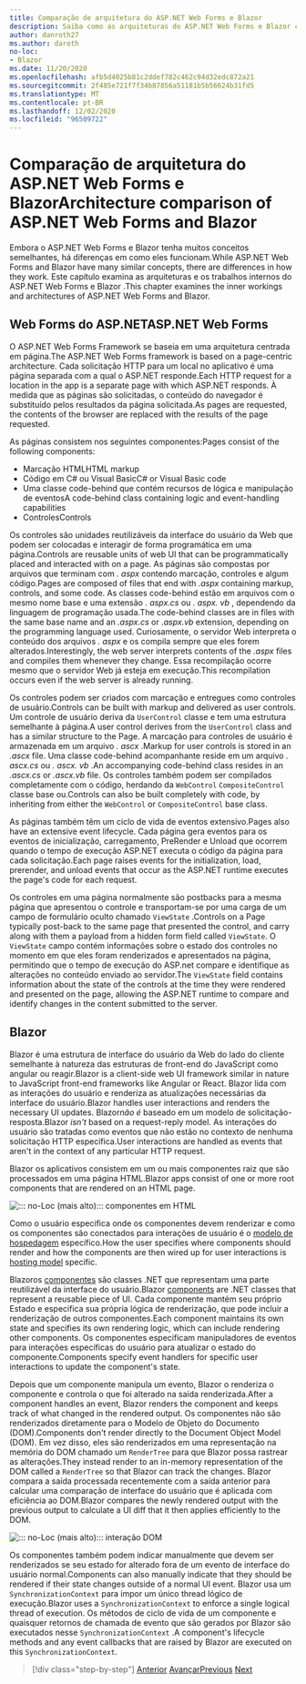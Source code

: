 ```yaml
---
title: Comparação de arquitetura do ASP.NET Web Forms e Blazor
description: Saiba como as arquiteturas do ASP.NET Web Forms e Blazor comparar.
author: danroth27
ms.author: daroth
no-loc:
- Blazor
ms.date: 11/20/2020
ms.openlocfilehash: afb5d4025b81c2ddef782c462c94d32edc872a21
ms.sourcegitcommit: 2f485e721f7f34b87856a51181b5b56624b31fd5
ms.translationtype: MT
ms.contentlocale: pt-BR
ms.lasthandoff: 12/02/2020
ms.locfileid: "96509722"
---
```

# <a name="architecture-comparison-of-aspnet-web-forms-and-no-locblazor"></a><span data-ttu-id="2bde1-103">Comparação de arquitetura do ASP.NET Web Forms e Blazor</span><span class="sxs-lookup"><span data-stu-id="2bde1-103">Architecture comparison of ASP.NET Web Forms and Blazor</span></span>

<span data-ttu-id="2bde1-104">Embora o ASP.NET Web Forms e Blazor tenha muitos conceitos semelhantes, há diferenças em como eles funcionam.</span><span class="sxs-lookup"><span data-stu-id="2bde1-104">While ASP.NET Web Forms and Blazor have many similar concepts, there are differences in how they work.</span></span> <span data-ttu-id="2bde1-105">Este capítulo examina as arquiteturas e os trabalhos internos do ASP.NET Web Forms e Blazor .</span><span class="sxs-lookup"><span data-stu-id="2bde1-105">This chapter examines the inner workings and architectures of ASP.NET Web Forms and Blazor.</span></span>

## <a name="aspnet-web-forms"></a><span data-ttu-id="2bde1-106">Web Forms do ASP.NET</span><span class="sxs-lookup"><span data-stu-id="2bde1-106">ASP.NET Web Forms</span></span>

<span data-ttu-id="2bde1-107">O ASP.NET Web Forms Framework se baseia em uma arquitetura centrada em página.</span><span class="sxs-lookup"><span data-stu-id="2bde1-107">The ASP.NET Web Forms framework is based on a page-centric architecture.</span></span> <span data-ttu-id="2bde1-108">Cada solicitação HTTP para um local no aplicativo é uma página separada com a qual o ASP.NET responde.</span><span class="sxs-lookup"><span data-stu-id="2bde1-108">Each HTTP request for a location in the app is a separate page with which ASP.NET responds.</span></span> <span data-ttu-id="2bde1-109">À medida que as páginas são solicitadas, o conteúdo do navegador é substituído pelos resultados da página solicitada.</span><span class="sxs-lookup"><span data-stu-id="2bde1-109">As pages are requested, the contents of the browser are replaced with the results of the page requested.</span></span>

<span data-ttu-id="2bde1-110">As páginas consistem nos seguintes componentes:</span><span class="sxs-lookup"><span data-stu-id="2bde1-110">Pages consist of the following components:</span></span>

- <span data-ttu-id="2bde1-111">Marcação HTML</span><span class="sxs-lookup"><span data-stu-id="2bde1-111">HTML markup</span></span>
- <span data-ttu-id="2bde1-112">Código em C# ou Visual Basic</span><span class="sxs-lookup"><span data-stu-id="2bde1-112">C# or Visual Basic code</span></span>
- <span data-ttu-id="2bde1-113">Uma classe code-behind que contém recursos de lógica e manipulação de eventos</span><span class="sxs-lookup"><span data-stu-id="2bde1-113">A code-behind class containing logic and event-handling capabilities</span></span>
- <span data-ttu-id="2bde1-114">Controles</span><span class="sxs-lookup"><span data-stu-id="2bde1-114">Controls</span></span>

<span data-ttu-id="2bde1-115">Os controles são unidades reutilizáveis da interface do usuário da Web que podem ser colocadas e interagir de forma programática em uma página.</span><span class="sxs-lookup"><span data-stu-id="2bde1-115">Controls are reusable units of web UI that can be programmatically placed and interacted with on a page.</span></span> <span data-ttu-id="2bde1-116">As páginas são compostas por arquivos que terminam com *. aspx* contendo marcação, controles e algum código.</span><span class="sxs-lookup"><span data-stu-id="2bde1-116">Pages are composed of files that end with *.aspx* containing markup, controls, and some code.</span></span> <span data-ttu-id="2bde1-117">As classes code-behind estão em arquivos com o mesmo nome base e uma extensão *. aspx.cs* ou *. aspx. vb* , dependendo da linguagem de programação usada.</span><span class="sxs-lookup"><span data-stu-id="2bde1-117">The code-behind classes are in files with the same base name and an *.aspx.cs* or *.aspx.vb* extension, depending on the programming language used.</span></span> <span data-ttu-id="2bde1-118">Curiosamente, o servidor Web interpreta o conteúdo dos arquivos *. aspx* e os compila sempre que eles forem alterados.</span><span class="sxs-lookup"><span data-stu-id="2bde1-118">Interestingly, the web server interprets contents of the *.aspx* files and compiles them whenever they change.</span></span> <span data-ttu-id="2bde1-119">Essa recompilação ocorre mesmo que o servidor Web já esteja em execução.</span><span class="sxs-lookup"><span data-stu-id="2bde1-119">This recompilation occurs even if the web server is already running.</span></span>

<span data-ttu-id="2bde1-120">Os controles podem ser criados com marcação e entregues como controles de usuário.</span><span class="sxs-lookup"><span data-stu-id="2bde1-120">Controls can be built with markup and delivered as user controls.</span></span> <span data-ttu-id="2bde1-121">Um controle de usuário deriva da `UserControl` classe e tem uma estrutura semelhante à página.</span><span class="sxs-lookup"><span data-stu-id="2bde1-121">A user control derives from the `UserControl` class and has a similar structure to the Page.</span></span> <span data-ttu-id="2bde1-122">A marcação para controles de usuário é armazenada em um arquivo *. ascx* .</span><span class="sxs-lookup"><span data-stu-id="2bde1-122">Markup for user controls is stored in an *.ascx* file.</span></span> <span data-ttu-id="2bde1-123">Uma classe code-behind acompanhante reside em um arquivo *. ascx.cs* ou *. ascx. vb* .</span><span class="sxs-lookup"><span data-stu-id="2bde1-123">An accompanying code-behind class resides in an *.ascx.cs* or *.ascx.vb* file.</span></span> <span data-ttu-id="2bde1-124">Os controles também podem ser compilados completamente com o código, herdando da `WebControl` `CompositeControl` classe base ou.</span><span class="sxs-lookup"><span data-stu-id="2bde1-124">Controls can also be built completely with code, by inheriting from either the `WebControl` or `CompositeControl` base class.</span></span>

<span data-ttu-id="2bde1-125">As páginas também têm um ciclo de vida de eventos extensivo.</span><span class="sxs-lookup"><span data-stu-id="2bde1-125">Pages also have an extensive event lifecycle.</span></span> <span data-ttu-id="2bde1-126">Cada página gera eventos para os eventos de inicialização, carregamento, PreRender e Unload que ocorrem quando o tempo de execução ASP.NET executa o código da página para cada solicitação.</span><span class="sxs-lookup"><span data-stu-id="2bde1-126">Each page raises events for the initialization, load, prerender, and unload events that occur as the ASP.NET runtime executes the page's code for each request.</span></span>

<span data-ttu-id="2bde1-127">Os controles em uma página normalmente são postbacks para a mesma página que apresentou o controle e transportam-se por uma carga de um campo de formulário oculto chamado `ViewState` .</span><span class="sxs-lookup"><span data-stu-id="2bde1-127">Controls on a Page typically post-back to the same page that presented the control, and carry along with them a payload from a hidden form field called `ViewState`.</span></span> <span data-ttu-id="2bde1-128">O `ViewState` campo contém informações sobre o estado dos controles no momento em que eles foram renderizados e apresentados na página, permitindo que o tempo de execução do ASP.net compare e identifique as alterações no conteúdo enviado ao servidor.</span><span class="sxs-lookup"><span data-stu-id="2bde1-128">The `ViewState` field contains information about the state of the controls at the time they were rendered and presented on the page, allowing the ASP.NET runtime to compare and identify changes in the content submitted to the server.</span></span>

## Blazor

<span data-ttu-id="2bde1-129">Blazor é uma estrutura de interface do usuário da Web do lado do cliente semelhante à natureza das estruturas de front-end do JavaScript como angular ou reagir.</span><span class="sxs-lookup"><span data-stu-id="2bde1-129">Blazor is a client-side web UI framework similar in nature to JavaScript front-end frameworks like Angular or React.</span></span> <span data-ttu-id="2bde1-130">Blazor lida com as interações do usuário e renderiza as atualizações necessárias da interface do usuário.</span><span class="sxs-lookup"><span data-stu-id="2bde1-130">Blazor handles user interactions and renders the necessary UI updates.</span></span> <span data-ttu-id="2bde1-131">Blazor*não é* baseado em um modelo de solicitação-resposta.</span><span class="sxs-lookup"><span data-stu-id="2bde1-131">Blazor *isn't* based on a request-reply model.</span></span> <span data-ttu-id="2bde1-132">As interações do usuário são tratadas como eventos que não estão no contexto de nenhuma solicitação HTTP específica.</span><span class="sxs-lookup"><span data-stu-id="2bde1-132">User interactions are handled as events that aren't in the context of any particular HTTP request.</span></span>

<span data-ttu-id="2bde1-133">Blazor os aplicativos consistem em um ou mais componentes raiz que são processados em uma página HTML.</span><span class="sxs-lookup"><span data-stu-id="2bde1-133">Blazor apps consist of one or more root components that are rendered on an HTML page.</span></span>

![::: no-Loc (mais alto)::: componentes em HTML](./media/architecture-comparison/blazor-components-in-html.png)

<span data-ttu-id="2bde1-135">Como o usuário especifica onde os componentes devem renderizar e como os componentes são conectados para interações de usuário é o [modelo de hospedagem](hosting-models.md) específico.</span><span class="sxs-lookup"><span data-stu-id="2bde1-135">How the user specifies where components should render and how the components are then wired up for user interactions is [hosting model](hosting-models.md) specific.</span></span>

<span data-ttu-id="2bde1-136">Blazoros [componentes](components.md) são classes .NET que representam uma parte reutilizável da interface do usuário.</span><span class="sxs-lookup"><span data-stu-id="2bde1-136">Blazor [components](components.md) are .NET classes that represent a reusable piece of UI.</span></span> <span data-ttu-id="2bde1-137">Cada componente mantém seu próprio Estado e especifica sua própria lógica de renderização, que pode incluir a renderização de outros componentes.</span><span class="sxs-lookup"><span data-stu-id="2bde1-137">Each component maintains its own state and specifies its own rendering logic, which can include rendering other components.</span></span> <span data-ttu-id="2bde1-138">Os componentes especificam manipuladores de eventos para interações específicas do usuário para atualizar o estado do componente.</span><span class="sxs-lookup"><span data-stu-id="2bde1-138">Components specify event handlers for specific user interactions to update the component's state.</span></span>

<span data-ttu-id="2bde1-139">Depois que um componente manipula um evento, Blazor o renderiza o componente e controla o que foi alterado na saída renderizada.</span><span class="sxs-lookup"><span data-stu-id="2bde1-139">After a component handles an event, Blazor renders the component and keeps track of what changed in the rendered output.</span></span> <span data-ttu-id="2bde1-140">Os componentes não são renderizados diretamente para o Modelo de Objeto do Documento (DOM).</span><span class="sxs-lookup"><span data-stu-id="2bde1-140">Components don't render directly to the Document Object Model (DOM).</span></span> <span data-ttu-id="2bde1-141">Em vez disso, eles são renderizados em uma representação na memória do DOM chamado um `RenderTree` para que Blazor possa rastrear as alterações.</span><span class="sxs-lookup"><span data-stu-id="2bde1-141">They instead render to an in-memory representation of the DOM called a `RenderTree` so that Blazor can track the changes.</span></span> <span data-ttu-id="2bde1-142">Blazor compara a saída processada recentemente com a saída anterior para calcular uma comparação de interface do usuário que é aplicada com eficiência ao DOM.</span><span class="sxs-lookup"><span data-stu-id="2bde1-142">Blazor compares the newly rendered output with the previous output to calculate a UI diff that it then applies efficiently to the DOM.</span></span>

![::: no-Loc (mais alto)::: interação DOM](./media/architecture-comparison/blazor-dom-interaction.png)

<span data-ttu-id="2bde1-144">Os componentes também podem indicar manualmente que devem ser renderizados se seu estado for alterado fora de um evento de interface do usuário normal.</span><span class="sxs-lookup"><span data-stu-id="2bde1-144">Components can also manually indicate that they should be rendered if their state changes outside of a normal UI event.</span></span> <span data-ttu-id="2bde1-145">Blazor usa um `SynchronizationContext` para impor um único thread lógico de execução.</span><span class="sxs-lookup"><span data-stu-id="2bde1-145">Blazor uses a `SynchronizationContext` to enforce a single logical thread of execution.</span></span> <span data-ttu-id="2bde1-146">Os métodos de ciclo de vida de um componente e quaisquer retornos de chamada de evento que são gerados por Blazor são executados nesse `SynchronizationContext` .</span><span class="sxs-lookup"><span data-stu-id="2bde1-146">A component's lifecycle methods and any event callbacks that are raised by Blazor are executed on this `SynchronizationContext`.</span></span>

>[!div class="step-by-step"]
><span data-ttu-id="2bde1-147">[Anterior](introduction.md) 
> [Avançar](hosting-models.md)</span><span class="sxs-lookup"><span data-stu-id="2bde1-147">[Previous](introduction.md)
[Next](hosting-models.md)</span></span>
